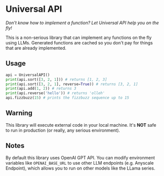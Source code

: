 # Universal API

*Don't know how to implement a function? Let Universal API help you on the fly!*

This is a non-serious library that can implement any functions on the fly using LLMs. Generated functions are cached so you don't pay for things that are already implemented.

## Usage

```python
api = UniversalAPI()
print(api.sort([3, 2, 1])) # returns [1, 2, 3]
print(api.sort([3, 2, 1], reverse=True)) # returns [3, 2, 1]
print(api.add(1, 2)) # returns 3
print(api.reverse('hello')) # returns 'olleh'
api.fizzbuzz(15) # prints the fizzbuzz sequence up to 15
```

## Warning
This library will execute external code in your local machine. It's **NOT** safe to run in production (or really, any serious environment).

## Notes
By default this library uses OpenAI GPT API. You can modify environment variables like `OPENAI_BASE_URL` to use other LLM endpoints (e.g. Anyscale Endpoint), which allows you to run on other models like the LLama series.